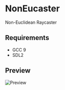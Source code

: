 # NonEucaster

Non-Euclidean Raycaster

## Requirements

- GCC 9
- SDL2

## Preview

![Preview](https://i.postimg.cc/65wNZLhD/Jun-10-2020-19-36-56.gif)
